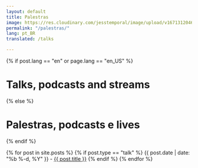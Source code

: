 ```yaml
---
layout: default
title: Palestras
image: https://res.cloudinary.com/jesstemporal/image/upload/v1671312046/logo_mh5fv4.png
permalink: "/palestras/"
lang: pt_BR
translated: /talks

---
```

{% if post.lang == "en" or page.lang  == "en_US" %}
  # Talks, podcasts and streams
{% else %}
  # Palestras, podcasts e lives
{% endif %}
<br>

{% for post in site.posts %}
  {% if post.type == "talk" %}
    {{ post.date | date: "%b %-d, %Y" }} - <a href="{{ post.url | prepend: site.url}}">{{ post.title }}</a>
  {% endif %}
{% endfor %}